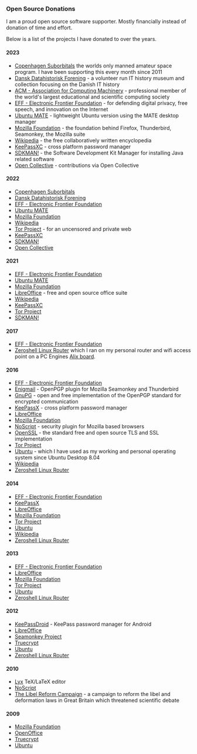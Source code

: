 ### Open Source Donations

I am a proud open source software supporter. Mostly financially instead of donation of time and effort.

Below is a list of the projects I have donated to over the years.

#### 2023

* [Copenhagen Suborbitals](https://copenhagensuborbitals.com) the worlds only manned amateur space program. I have been supporting this every month since 2011
* [Dansk Datahistorisk Forening](https://datamuseum.dk/) - a volunteer run IT history museum and collection focusing on the Danish IT history
* [ACM - Association for Computing Machinery](https://www.acm.org/) - professional member of the world's largest educational and scientific computing society
* [EFF - Electronic Frontier Foundation](https://www.eff.org/) - for defending digital privacy, free speech, and innovation on the Internet
* [Ubuntu MATE](https://ubuntu-mate.org/) - lightweight Ubuntu version using the MATE desktop manager
* [Mozilla Foundation](https://www.mozilla.org) - the foundation behind Firefox, Thunderbird, Seamonkey, the Mozilla suite
* [Wikipedia](https://www.wikipedia.org/) - the free collaboratively written encyclopedia
* [KeePassXC](https://keepassxc.org/) - cross platform password manager
* [SDKMAN!](https://sdkman.io/) - the Software Development Kit Manager for installing Java related software
* [Open Collective](https://opencollective.com/morten-andersen) - contributions via Open Collective

#### 2022

* [Copenhagen Suborbitals](https://copenhagensuborbitals.com)
* [Dansk Datahistorisk Forening](https://datamuseum.dk/)
* [EFF - Electronic Frontier Foundation](https://www.eff.org/)
* [Ubuntu MATE](https://ubuntu-mate.org/)
* [Mozilla Foundation](https://www.mozilla.org)
* [Wikipedia](https://www.wikipedia.org/)
* [Tor Project](https://www.torproject.org/) - for an uncensored and private web
* [KeePassXC](https://keepassxc.org/)
* [SDKMAN!](https://sdkman.io/)
* [Open Collective](https://opencollective.com/morten-andersen)

#### 2021

* [EFF - Electronic Frontier Foundation](https://www.eff.org/)
* [Ubuntu MATE](https://ubuntu-mate.org/)
* [Mozilla Foundation](https://www.mozilla.org)
* [LibreOffice](https://www.libreoffice.org/) - free and open source office suite
* [Wikipedia](https://www.wikipedia.org/)
* [KeePassXC](https://keepassxc.org/)
* [Tor Project](https://www.torproject.org/)
* [SDKMAN!](https://sdkman.io/)

#### 2017

* [EFF - Electronic Frontier Foundation](https://www.eff.org/)
* [Zeroshell Linux Router](https://zeroshell.org/) which I ran on my personal router and wifi access point on a PC Engines [Alix board](https://www.pcengines.ch/alix.htm).

#### 2016

* [EFF - Electronic Frontier Foundation](https://www.eff.org/)
* [Enigmail](https://www.enigmail.net/) - OpenPGP plugin for Mozilla Seamonkey and Thunderbird
* [GnuPG](https://gnupg.org/) - open and free implementation of the OpenPGP standard for encrypted communication
* [KeePassX](https://www.keepassx.org/) - cross platform password manager
* [LibreOffice](https://www.libreoffice.org/)
* [Mozilla Foundation](https://www.mozilla.org)
* [NoScript](https://noscript.net/) - security plugin for Mozilla based browsers
* [OpenSSL](https://www.openssl.org/) - the standard free and open source TLS and SSL implementation
* [Tor Project](https://www.torproject.org/)
* [Ubuntu](https://ubuntu.com/) - which I have used as my working and personal operating system since Ubuntu Desktop 8.04
* [Wikipedia](https://www.wikipedia.org/)
* [Zeroshell Linux Router](https://zeroshell.org/)

#### 2014

* [EFF - Electronic Frontier Foundation](https://www.eff.org/)
* [KeePassX](https://www.keepassx.org/)
* [LibreOffice](https://www.libreoffice.org/)
* [Mozilla Foundation](https://www.mozilla.org)
* [Tor Project](https://www.torproject.org/)
* [Ubuntu](https://ubuntu.com/)
* [Wikipedia](https://www.wikipedia.org/)
* [Zeroshell Linux Router](https://zeroshell.org/)

#### 2013

* [EFF - Electronic Frontier Foundation](https://www.eff.org/)
* [LibreOffice](https://www.libreoffice.org/)
* [Mozilla Foundation](https://www.mozilla.org)
* [Tor Project](https://www.torproject.org/)
* [Ubuntu](https://ubuntu.com/)
* [Zeroshell Linux Router](https://zeroshell.org/)

#### 2012

* [KeePassDroid](http://www.keepassdroid.com/) - KeePass password manager for Android
* [LibreOffice](https://www.libreoffice.org/)
* [Seamonkey Project](https://www.seamonkey-project.org/)
* [Truecrypt](http://www.truecrypt.org/)
* [Ubuntu](https://ubuntu.com/)
* [Zeroshell Linux Router](https://zeroshell.org/)

#### 2010

* [Lyx](https://www.lyx.org/) TeX/LaTeX editor
* [NoScript](https://noscript.net/)
* [The Libel Reform Campaign](http://www.libelreform.org/) - a campaign to reform the libel and deformation laws in Great Britain which threatened scientific debate

#### 2009

* [Mozilla Foundation](https://www.mozilla.org)
* [OpenOffice](https://www.openoffice.org/)
* [Truecrypt](http://www.truecrypt.org/)
* [Ubuntu](https://ubuntu.com/)
